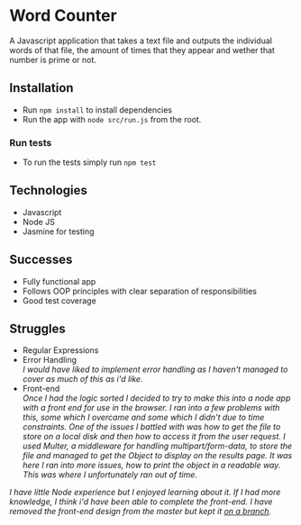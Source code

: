 # Word Counter

A Javascript application that takes a text file and outputs the individual words of that file, the amount of times that they appear and wether that number is prime or not. 

## Installation

- Run ```npm install``` to install dependencies
- Run the app with ```node src/run.js``` from the root.

### Run tests

- To run the tests simply run ```npm test```

## Technologies

- Javascript
- Node JS
- Jasmine for testing

## Successes

- Fully functional app
- Follows OOP principles with clear separation of responsibilities
- Good test coverage

## Struggles

- Regular Expressions
- Error Handling  
  _I would have liked to implement error handling as I haven't managed to cover as much of this as i'd like._
- Front-end  
_Once I had the logic sorted I decided to try to make this into a node app with a front end for use in the browser.
I ran into a few problems with this, some which I overcame and some which I didn't due to time constraints. One of the issues I battled with was how to get the file to store on a local disk and then how to access it from the user request. I used Multer, a middleware for handling multipart/form-data, to store the file and managed to get the Object to display on the results page. It was here I ran into more issues, how to print the object in a readable way. This was where I unfortunately ran out of time._

_I have little Node experience but I enjoyed learning about it. If I had more knowledge, I think i'd have been able to complete the front-end. I have removed the front-end design from the master but kept it [on a branch](https://github.com/ledleds/word-counter/tree/with-front-end)._

